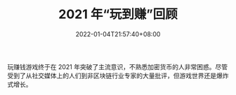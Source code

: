 ﻿---
title: "2021 年“玩到赚”回顾"
date: 2022-01-04T21:57:40+08:00
lastmod: 2022-01-04T16:45:40+08:00
draft: false
authors: ["Supplanter"]
description: "玩赚钱游戏终于在 2021 年突破了主流意识，不熟悉加密货币的人非常困惑。尽管受到了从社交媒体上的人们到非区块链行业专家的大量批评，但游戏世界还是爆炸式增长。"
featuredImage: "2021-play-to-earn-year-in-review.png"
tags: ["Digital Collectibles","数字收藏品","Play to Earn"]
categories: ["news"]
news: ["数字收藏品"]
weight: 
lightgallery: true
pinned: false
recommend: false
recommend1: false
---

玩赚钱游戏终于在 2021 年突破了主流意识，不熟悉加密货币的人非常困惑。尽管受到了从社交媒体上的人们到非区块链行业专家的大量批评，但游戏世界还是爆炸式增长。

<!--more-->

